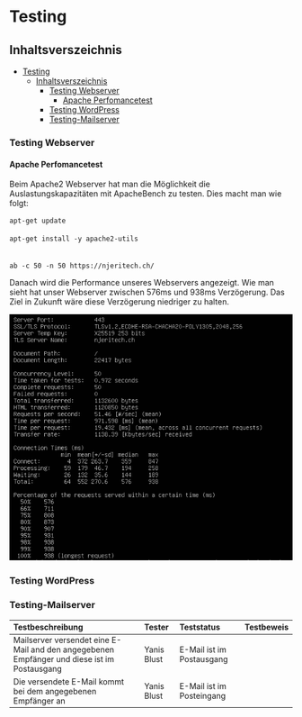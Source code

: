 # Testing

## Inhaltsverszeichnis
- [Testing](#testing)
  - [Inhaltsverszeichnis](#inhaltsverszeichnis)
    - [Testing Webserver](#testing-webserver)
      - [Apache Perfomancetest](#apache-perfomancetest)
    - [Testing WordPress](#testing-wordpress)
    - [Testing-Mailserver](#testing-mailserver)


### Testing Webserver 

#### Apache Perfomancetest
Beim Apache2 Webserver hat man die Möglichkeit die Auslastungskapazitäten mit ApacheBench zu testen. Dies macht man wie folgt:

```
apt-get update

apt-get install -y apache2-utils


ab -c 50 -n 50 https://njeritech.ch/
```
Danach wird die Performance unseres Webservers angezeigt. Wie man sieht hat unser Webserver zwischen 576ms und 938ms Verzögerung. Das Ziel in Zukunft wäre diese Verzögerung niedriger zu halten. 

![Performancetest](images/Performancetest.PNG)


### Testing WordPress


### Testing-Mailserver
| Testbeschreibung | Tester | Teststatus | Testbeweis |
| :---- | :--- | :--- | :--- |
| Mailserver versendet eine E-Mail and den angegebenen Empfänger und diese ist im Postausgang |  Yanis Blust | E-Mail ist im Postausgang |
| Die versendete E-Mail kommt bei dem angegebenen Empfänger an | Yanis Blust | E-Mail ist im Posteingang | 


